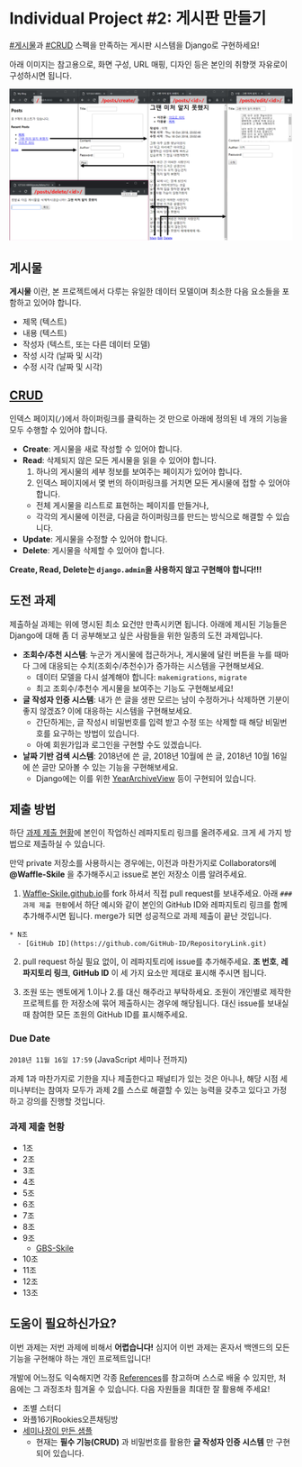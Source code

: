 # Individual Project #2: 게시판 만들기

[#게시물](#게시물)과 [#CRUD](#crud) 스펙을 만족하는
게시판 시스템을 Django로 구현하세요!

아래 이미지는 참고용으로, 화면 구성, URL 매핑,
디자인 등은 본인의 취향껏 자유로이 구성하시면 됩니다.

![샘플](pics/1.png?raw=true)

## 게시물
**게시물** 이란, 본 프로젝트에서 다루는 유일한 데이터 모델이며
최소한 다음 요소들을 포함하고 있어야 합니다.

* 제목 (텍스트)
* 내용 (텍스트)
* 작성자 (텍스트, 또는 다른 데이터 모델)
* 작성 시각 (날짜 및 시각)
* 수정 시각 (날짜 및 시각)

## [CRUD](https://ko.wikipedia.org/wiki/CRUD)

인덱스 페이지(`/`)에서 하이퍼링크를 클릭하는 것 만으로
아래에 정의된 네 개의 기능을 모두 수행할 수 있어야 합니다.

* **Create**: 게시물을 새로 작성할 수 있어야 합니다.
* **Read**: 삭제되지 않은 모든 게시물을 읽을 수 있어야 합니다.
  1. 하나의 게시물의 세부 정보를 보여주는 페이지가 있어야 합니다.
  1. 인덱스 페이지에서 몇 번의 하이퍼링크를 거치면 모든 게시물에 접할 수 있어야 합니다.
    - 전체 게시물을 리스트로 표현하는 페이지를 만들거나,
    - 각각의 게시물에 이전글, 다음글 하이퍼링크를 만드는 방식으로 해결할 수 있습니다.
* **Update**: 게시물을 수정할 수 있어야 합니다.
* **Delete**: 게시물을 삭제할 수 있어야 합니다.

**Create, Read, Delete는 `django.admin`을 사용하지 않고 구현해야 합니다!!!**

## 도전 과제

제출하실 과제는 위에 명시된 최소 요건만 만족시키면 됩니다.
아래에 제시된 기능들은 Django에 대해 좀 더 공부해보고 싶은
사람들을 위한 일종의 도전 과제입니다.

* **조회수/추천 시스템**: 누군가 게시물에 접근하거나, 게시물에 달린 버튼을 누를 때마다 그에 대응되는 수치(조회수/추천수)가 증가하는 시스템을 구현해보세요.
  - 데이터 모델을 다시 설계해야 합니다: `makemigrations`, `migrate`
  - 최고 조회수/추천수 게시물을 보여주는 기능도 구현해보세요!
* **글 작성자 인증 시스템**:
내가 쓴 글을 생판 모르는 남이 수정하거나 삭제하면
기분이 좋지 않겠죠? 이에 대응하는 시스템을 구현해보세요.
  - 간단하게는, 글 작성시 비밀번호를 입력 받고 수정 또는 삭제할 때 해당 비밀번호를 요구하는 방법이 있습니다.
  - 아예 회원가입과 로그인을 구현할 수도 있겠습니다.
* **날짜 기반 검색 시스템**: 2018년에 쓴 글, 2018년 10월에 쓴 글, 2018년 10월 16일에 쓴 글만 모아볼 수 있는 기능을 구현해보세요.
  - Django에는 이를 위한 [YearArchiveView](https://docs.djangoproject.com/en/2.1/ref/class-based-views/generic-date-based/#yeararchiveview) 등이 구현되어 있습니다.

## 제출 방법

하단 [과제 제출 현황](#과제-제출-현황)에 본인이 작업하신 레파지토리 링크를 올려주세요.
크게 세 가지 방법으로 제출하실 수 있습니다.

만약 private 저장소를 사용하시는 경우에는, 이전과 마찬가지로
Collaborators에 **@Waffle-Skile** 을 추가해주시고 issue로 본인 저장소 이름 알려주세요.

1. [Waffle-Skile.github.io](https://github.com/Waffle-Skile/Waffle-Skile.github.io)를
fork 하셔서 직접 pull request를 보내주세요. 아래 `### 과제 제출 현황`에서
하단 예시와 같이 본인의 GitHub ID와 레파지토리 링크를 함께 추가해주시면 됩니다.
merge가 되면 성공적으로 과제 제출이 끝난 것입니다.
```
* N조
  - [GitHub ID](https://github.com/GitHub-ID/RepositoryLink.git)
```

2. pull request 하실 필요 없이, 이 레파지토리에 issue를 추가해주세요.
**조 번호**, **레파지토리 링크**, **GitHub ID** 이 세 가지 요소만
제대로 표시해 주시면 됩니다.

3. 조원 또는 멘토에게 1.이나 2.를 대신 해주라고 부탁하세요.
조원이 개인별로 제작한 프로젝트를 한 저장소에 묶어 제출하시는 경우에 해당됩니다.
대신 issue를 보내실 때 참여한 모든 조원의 GitHub ID를 표시해주세요.


### Due Date
`2018년 11월 16일 17:59` (JavaScript 세미나 전까지)

과제 1과 마찬가지로 기한을 지나 제출한다고 패널티가 있는 것은
아니나, 해당 시점 세미나부터는 참여자 모두가 과제 2를
스스로 해결할 수 있는 능력을 갖추고 있다고 가정하고
강의를 진행할 것입니다.

### 과제 제출 현황

* 1조
* 2조
* 3조
* 4조
* 5조
* 6조
* 7조
* 8조
* 9조
  - [GBS-Skile](https://github.com/Waffle-Skile/DjangoSimpleCRUDBoard.git)
* 10조
* 11조
* 12조
* 13조

## 도움이 필요하신가요?

이번 과제는 저번 과제에 비해서 **어렵습니다!**
심지어 이번 과제는 혼자서 백엔드의 모든 기능을 구현해야 하는
개인 프로젝트입니다!

개발에 어느정도 익숙해지면 각종 [References](../../lecture/3/#references)를
참고하며 스스로 배울 수 있지만, 처음에는 그 과정조차
힘겨울 수 있습니다. 다음 자원들을 최대한 잘 활용해 주세요!

* 조별 스터디
* 와플16기Rookies오픈채팅방
* [세미나장이 만든 샘플](https://github.com/Waffle-Skile/DjangoSimpleCRUDBoard.git)
  - 현재는 **필수 기능(CRUD)** 과 비밀번호를 활용한 **글 작성자 인증 시스템** 만 구현되어 있습니다.
